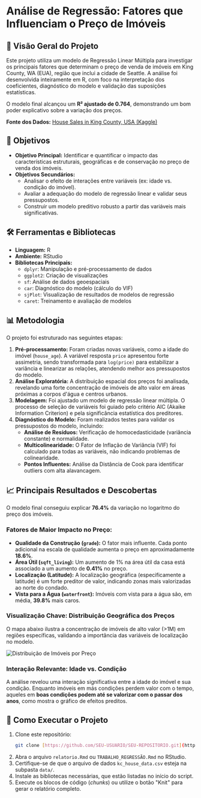 # Análise de Regressão: Fatores que Influenciam o Preço de Imóveis

## 🚀 Visão Geral do Projeto

Este projeto utiliza um modelo de Regressão Linear Múltipla para investigar os principais fatores que determinam o preço de venda de imóveis em King County, WA (EUA), região que inclui a cidade de Seattle. A análise foi desenvolvida inteiramente em R, com foco na interpretação dos coeficientes, diagnóstico do modelo e validação das suposições estatísticas.

O modelo final alcançou um **R² ajustado de 0.764**, demonstrando um bom poder explicativo sobre a variação dos preços.

**Fonte dos Dados:** [House Sales in King County, USA (Kaggle)](https://www.kaggle.com/datasets/harlfoxem/housesalesprediction)

## 🎯 Objetivos

* **Objetivo Principal:** Identificar e quantificar o impacto das características estruturais, geográficas e de conservação no preço de venda dos imóveis.
* **Objetivos Secundários:**
    * Analisar o efeito de interações entre variáveis (ex: idade vs. condição do imóvel).
    * Avaliar a adequação do modelo de regressão linear e validar seus pressupostos.
    * Construir um modelo preditivo robusto a partir das variáveis mais significativas.

## 🛠️ Ferramentas e Bibliotecas

* **Linguagem:** R
* **Ambiente:** RStudio
* **Bibliotecas Principais:**
    * `dplyr`: Manipulação e pré-processamento de dados
    * `ggplot2`: Criação de visualizações
    * `sf`: Análise de dados geoespaciais
    * `car`: Diagnóstico do modelo (cálculo do VIF)
    * `sjPlot`: Visualização de resultados de modelos de regressão
    * `caret`: Treinamento e avaliação de modelos

## 📊 Metodologia

O projeto foi estruturado nas seguintes etapas:

1.  **Pré-processamento:** Foram criadas novas variáveis, como a idade do imóvel (`house_age`). A variável resposta `price` apresentou forte assimetria, sendo transformada para `log(price)` para estabilizar a variância e linearizar as relações, atendendo melhor aos pressupostos do modelo.
2.  **Análise Exploratória:** A distribuição espacial dos preços foi analisada, revelando uma forte concentração de imóveis de alto valor em áreas próximas a corpos d'água e centros urbanos.
3.  **Modelagem:** Foi ajustado um modelo de regressão linear múltipla. O processo de seleção de variáveis foi guiado pelo critério AIC (Akaike Information Criterion) e pela significância estatística dos preditores.
4.  **Diagnóstico do Modelo:** Foram realizados testes para validar os pressupostos do modelo, incluindo:
    * **Análise de Resíduos:** Verificação de homocedasticidade (variância constante) e normalidade.
    * **Multicolinearidade:** O Fator de Inflação de Variância (VIF) foi calculado para todas as variáveis, não indicando problemas de colinearidade.
    * **Pontos Influentes:** Análise da Distância de Cook para identificar outliers com alta alavancagem.

## 📈 Principais Resultados e Descobertas

O modelo final conseguiu explicar **76.4%** da variação no logaritmo do preço dos imóveis.

### Fatores de Maior Impacto no Preço:
* **Qualidade da Construção (`grade`):** O fator mais influente. Cada ponto adicional na escala de qualidade aumenta o preço em aproximadamente **18.6%**.
* **Área Útil (`sqft_living`):** Um aumento de 1% na área útil da casa está associado a um aumento de **0.41%** no preço.
* **Localização (Latitude):** A localização geográfica (especificamente a latitude) é um forte preditor de valor, indicando zonas mais valorizadas ao norte do condado.
* **Vista para a Água (`waterfront`):** Imóveis com vista para a água são, em média, **39.8%** mais caros.

### Visualização Chave: Distribuição Geográfica dos Preços
O mapa abaixo ilustra a concentração de imóveis de alto valor (>1M) em regiões específicas, validando a importância das variáveis de localização no modelo.

![Distribuição de Imóveis por Preço](images/mapa_preco_imoveis.png)

### Interação Relevante: Idade vs. Condição
A análise revelou uma interação significativa entre a idade do imóvel e sua condição. Enquanto imóveis em más condições perdem valor com o tempo, aqueles em **boas condições podem até se valorizar com o passar dos anos**, como mostra o gráfico de efeitos preditos.

## 🚀 Como Executar o Projeto

1.  Clone este repositório:
    ```bash
    git clone [https://github.com/SEU-USUARIO/SEU-REPOSITORIO.git](https://github.com/SEU-USUARIO/SEU-REPOSITORIO.git)
    ```
2.  Abra o arquivo `relatorio.Rmd` ou `TRABALHO_REGRESSÃO.Rmd` no RStudio.
3.  Certifique-se de que o arquivo de dados `kc_house_data.csv` esteja na subpasta `data/`.
4.  Instale as bibliotecas necessárias, que estão listadas no início do script.
5.  Execute os blocos de código (*chunks*) ou utilize o botão "Knit" para gerar o relatório completo.

